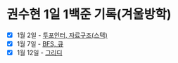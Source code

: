 # 권수현 1일 1백준 기록(겨울방학)

- [x]   1월 2일 - [투포인터, 자료구조(스택)](./0102/)
- [x]   1월 7일 - [BFS, 큐](./0107/)
- [x]   1월 12일 - [그리디](./0112/)
